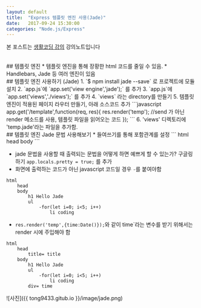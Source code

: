 ```yaml
---
layout: default
title:  "Express 템플릿 엔진 사용(Jade)"
date:   2017-09-24 15:30:00
categories: "Node.js/Express"
---
```


본 포스트는 [생활코딩 강의](https://www.inflearn.com/course/nodejs-강좌-생활코딩) 강의노트입니다


<br>
## 템플릿 엔진
* 템플릿 엔진을 통해 장황한 html 코드를 줄일 수 있음.
* Handlebars, Jade 등 여러 엔진이 있음

<br>
## 템플릿 엔진 사용하기 (Jade)
1. `$ npm install jade --save` 로 프로젝트에 모듈 설치
2. `app.js`에 `app.set('view engine','jade');` 를 추가
3. `app.js`에 `app.set('views','./views');` 를 추가
4. `views` 라는 directory를 만들기
5. 템플릿 엔진이 적용된 페이지 라우터 만들기, 아래 소스코드 추가
 ```javascript
app.get('/template',function(req, res){
    res.render('temp'); //send 가 아닌 render 메소드를 사용, 템플릿 파일을 읽어오는 코드
});
```
6. 'views' 디렉토리에 'temp.jade'라는 파일을 추가함.

<br>
## 템플릿 엔진 Jade 문법 사용해보기
* 들여쓰기를 통해 포함관계를 설정
```
html
    head
    body
```

* jade 문법을 사용할 때 출력되는 문법을 어떻게 하면 예쁘게 할 수 있는가? 구글링하기 `app.locals.pretty = true;` 를 추가
* 화면에 출력하는 코드가 아닌 javascript 코드일 경우 `-`를 붙여야함
```
html
    head
    body
        h1 Hello Jade
        ul
            -for(let i=0; i<5; i++)
                li coding
```
* `res.render('temp',{time:Date()});`와 같이 time`라는 변수를 받기 위해서는 render 시에 주입해야 함
```
html
    head
        title= title
    body
        h1 Hello Jade
        ul
            -for(let i=0; i<5; i++)
                li coding
        div= time
```

![사진]({{ tong9433.gitub.io }}/image/jade.png)

